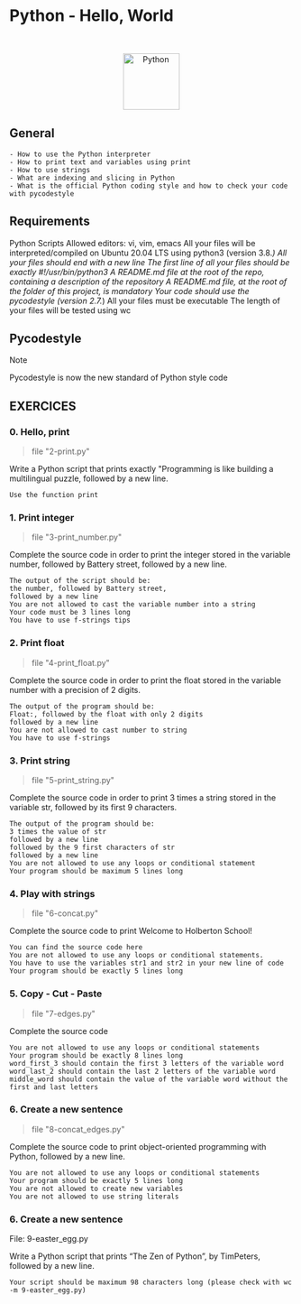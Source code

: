 # Python - Hello, World

$~$

<p align="center">
<img src="https://github.com/user-attachments/assets/f6a03eee-84c5-4a0d-823c-6aaece96c0fb" alt="Python" width="100"/>
</p>

## General
```
- How to use the Python interpreter
- How to print text and variables using print
- How to use strings
- What are indexing and slicing in Python
- What is the official Python coding style and how to check your code with pycodestyle
```

## Requirements

Python Scripts
Allowed editors: vi, vim, emacs
All your files will be interpreted/compiled on Ubuntu 20.04 LTS using python3 (version 3.8.*)
All your files should end with a new line
The first line of all your files should be exactly #!/usr/bin/python3
A README.md file at the root of the repo, containing a description of the repository
A README.md file, at the root of the folder of this project, is mandatory
Your code should use the pycodestyle (version 2.7.*)
All your files must be executable
The length of your files will be tested using wc

## Pycodestyle

> [!NOTE]
> Pycodestyle is now the new standard of Python style code


## EXERCICES

### 0. Hello, print
> file "2-print.py"

Write a Python script that prints exactly "Programming is like building a multilingual puzzle, followed by a new line.

```
Use the function print
```

### 1. Print integer
> file "3-print_number.py"

Complete the source code in order to print the integer stored in the variable number, followed by Battery street, followed by a new line.

```
The output of the script should be:
the number, followed by Battery street,
followed by a new line
You are not allowed to cast the variable number into a string
Your code must be 3 lines long
You have to use f-strings tips
```


### 2. Print float
> file "4-print_float.py"

Complete the source code in order to print the float stored in the variable number with a precision of 2 digits.

```
The output of the program should be:
Float:, followed by the float with only 2 digits
followed by a new line
You are not allowed to cast number to string
You have to use f-strings
```


### 3. Print string
> file "5-print_string.py"

Complete the source code in order to print 3 times a string stored in the variable str, followed by its first 9 characters.

```
The output of the program should be:
3 times the value of str
followed by a new line
followed by the 9 first characters of str
followed by a new line
You are not allowed to use any loops or conditional statement
Your program should be maximum 5 lines long
```


### 4. Play with strings
> file "6-concat.py"

Complete the source code to print Welcome to Holberton School!

```
You can find the source code here
You are not allowed to use any loops or conditional statements.
You have to use the variables str1 and str2 in your new line of code
Your program should be exactly 5 lines long
```


### 5. Copy - Cut - Paste
> file  "7-edges.py"

Complete the source code

```
You are not allowed to use any loops or conditional statements
Your program should be exactly 8 lines long
word_first_3 should contain the first 3 letters of the variable word
word_last_2 should contain the last 2 letters of the variable word
middle_word should contain the value of the variable word without the first and last letters
```

### 6. Create a new sentence
> file "8-concat_edges.py"

Complete the source code to print object-oriented programming with Python, followed by a new line.

```
You are not allowed to use any loops or conditional statements
Your program should be exactly 5 lines long
You are not allowed to create new variables
You are not allowed to use string literals
```

### 6. Create a new sentence
File: 9-easter_egg.py

Write a Python script that prints “The Zen of Python”, by TimPeters, followed by a new line.

```
Your script should be maximum 98 characters long (please check with wc -m 9-easter_egg.py)
```
